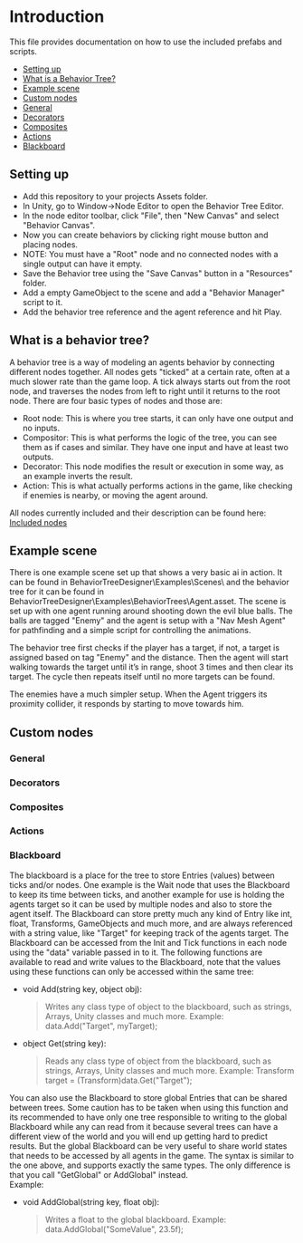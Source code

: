 # Introduction

This file provides documentation on how to use the included prefabs and scripts.

* [Setting up](#setting-up)
* [What is a Behavior Tree?](#what-is-a-behavior-tree)
* [Example scene](#example-scene)
* [Custom nodes](#custom-nodes)
 * [General](#general)
 * [Decorators](#decorators)
 * [Composites](#composites)
 * [Actions](#actions)
 * [Blackboard](#blackboard)

## Setting up

* Add this repository to your projects Assets folder.
* In Unity, go to Window->Node Editor to open the Behavior Tree Editor.
* In the node editor toolbar, click "File", then "New Canvas" and select "Behavior Canvas".
* Now you can create behaviors by clicking right mouse button and placing nodes.
* NOTE: You must have a "Root" node and no connected nodes with a single output can have it empty.
* Save the Behavior tree using the "Save Canvas" button in a "Resources" folder.
* Add a empty GameObject to the scene and add a "Behavior Manager" script to it.
* Add the behavior tree reference and the agent reference and hit Play.

## What is a behavior tree?

A behavior tree is a way of modeling an agents behavior by connecting different nodes together.
All nodes gets "ticked" at a certain rate, often at a much slower rate than the game loop.
A tick always starts out from the root node, and traverses the nodes from left to right until it 
returns to the root node. There are four basic types of nodes and those are:

* Root node: This is where you tree starts, it can only have one output and no inputs.
* Compositor: This is what performs the logic of the tree, you can see them as if cases and similar.
  They have one input and have at least two outputs.
* Decorator: This node modifies the result or execution in some way, as an example inverts the result.
* Action: This is what actually performs actions in the game, like checking if enemies is nearby, or 
  moving the agent around.

All nodes currently included and their description can be found here:
[Included nodes](IncludedNodes.md)

## Example scene

There is one example scene set up that shows a very basic ai in action.
It can be found in BehaviorTreeDesigner\Examples\Scenes\ and the behavior tree for it can be found in
BehaviorTreeDesigner\Examples\BehaviorTrees\Agent.asset. The scene is set up with one agent running 
around shooting down the evil blue balls. The balls are tagged "Enemy" and the agent is setup with a 
"Nav Mesh Agent" for pathfinding and a simple script for controlling the animations.

The behavior tree first checks if the player has a target, if not, a target is assigned based on tag 
"Enemy" and the distance. Then the agent will start walking towards the target until it’s in range, shoot 
3 times and then clear its target. The cycle then repeats itself until no more targets can be found.

The enemies have a much simpler setup. When the Agent triggers its proximity collider, it responds 
by starting to move towards him.

## Custom nodes
### General



### Decorators



### Composites



### Actions



### Blackboard

The blackboard is a place for the tree to store Entries (values) between ticks and/or nodes. One example is the Wait
node that uses the Blackboard to keep its time between ticks, and another example for use is holding the agents
target so it can be used by multiple nodes and also to store the agent itself. The Blackboard can store pretty 
much any kind of Entry like int, float, Transforms, GameObjects and much more, and are always referenced with 
a string value, like "Target" for keeping track of the agents target. The Blackboard can be accessed from the Init
and Tick functions in each node using the "data" variable passed in to it. The following functions are available
to read and write values to the Blackboard, note that the values using these functions can only be accessed within
the same tree:

* void Add(string key, object obj):
  > Writes any class type of object to the blackboard, such as strings, Arrays, Unity classes and much more.
    Example: data.Add("Target", myTarget);

* object Get(string key):
  > Reads any class type of object from the blackboard, such as strings, Arrays, Unity classes and much more.
    Example: Transform target = (Transform)data.Get("Target");

You can also use the Blackboard to store global Entries that can be shared between trees. Some caution has to be taken 
when using this function and its recommended to have only one tree responsible to writing to the global Blackboard while
any can read from it because several trees can have a different view of the world and you will end up getting hard to 
predict results. But the global Blackboard can be very useful to share world states that needs to be accessed by all 
agents in the game. The syntax is similar to the one above, and supports exactly the same types. The only difference
is that you call "GetGlobal" or AddGlobal" instead.  
Example:
* void AddGlobal(string key, float obj):
  > Writes a float to the global blackboard.
    Example: data.AddGlobal("SomeValue", 23.5f);
